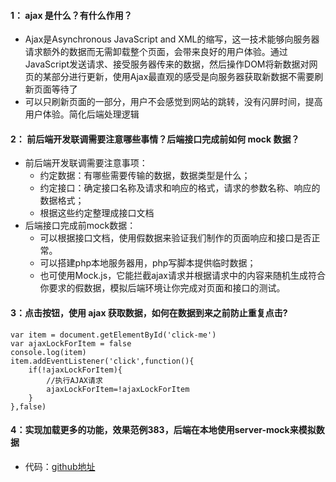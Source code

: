 #### 1： ajax 是什么？有什么作用？
- Ajax是Asynchronous JavaScript and XML的缩写，这一技术能够向服务器请求额外的数据而无需卸载整个页面，会带来良好的用户体验。通过JavaScript发送请求、接受服务器传来的数据，然后操作DOM将新数据对网页的某部分进行更新，使用Ajax最直观的感受是向服务器获取新数据不需要刷新页面等待了
- 可以只刷新页面的一部分，用户不会感觉到网站的跳转，没有闪屏时间，提高用户体验。简化后端处理逻辑

#### 2： 前后端开发联调需要注意哪些事情？后端接口完成前如何 mock 数据？
- 前后端开发联调需要注意事项：
    - 约定数据：有哪些需要传输的数据，数据类型是什么；
    - 约定接口：确定接口名称及请求和响应的格式，请求的参数名称、响应的数据格式；
    - 根据这些约定整理成接口文档
- 后端接口完成前mock数据：
    - 可以根据接口文档，使用假数据来验证我们制作的页面响应和接口是否正常。
    - 可以搭建php本地服务器用，php写脚本提供临时数据；
    - 也可使用Mock.js，它能拦截ajax请求并根据请求中的内容来随机生成符合你要求的假数据，模拟后端环境让你完成对页面和接口的测试。



#### 3：点击按钮，使用 ajax 获取数据，如何在数据到来之前防止重复点击?
```
var item = document.getElementById('click-me')
var ajaxLockForItem = false
console.log(item)
item.addEventListener('click',function(){
    if(!ajaxLockForItem){
        //执行AJAX请求
        ajaxLockForItem=!ajaxLockForItem
    }
},false)
```


#### 4：实现加载更多的功能，效果范例383，后端在本地使用server-mock来模拟数据
- 代码：[github地址](https://github.com/a775691134/task/tree/master/%E8%BF%9B%E9%98%B6/js%E8%BF%9B%E9%98%B6/server-mock)



